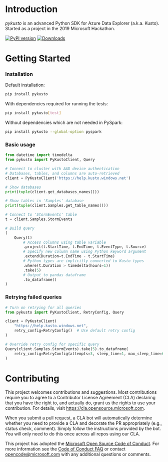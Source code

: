 # Introduction 
_pykusto_ is an advanced Python SDK for Azure Data Explorer (a.k.a. Kusto).  
Started as a project in the 2019 Microsoft Hackathon.

[![PyPI version](https://badge.fury.io/py/pykusto.svg)](https://badge.fury.io/py/pykusto)
[![Downloads](https://pepy.tech/badge/pykusto)](https://pepy.tech/project/pykusto)

# Getting Started
### Installation
Default installation:
```bash
pip install pykusto
```
With dependencies required for running the tests:
```bash
pip install pykusto[test]
```
Without dependencies which are not needed in PySpark:
```bash
pip install pykusto --global-option pyspark
```


### Basic usage

```python
from datetime import timedelta
from pykusto import PyKustoClient, Query

# Connect to cluster with AAD device authentication
# Databases, tables, and columns are auto-retrieved
client = PyKustoClient('https://help.kusto.windows.net')

# Show databases
print(tuple(client.get_databases_names()))

# Show tables in 'Samples' database
print(tuple(client.Samples.get_table_names()))

# Connect to 'StormEvents' table
t = client.Samples.StormEvents

# Build query
(
    Query(t)
        # Access columns using table variable 
        .project(t.StartTime, t.EndTime, t.EventType, t.Source)
        # Specify new column name using Python keyword argument   
        .extend(Duration=t.EndTime - t.StartTime)
        # Python types are implicitly converted to Kusto types
        .where(t.Duration > timedelta(hours=1))
        .take(5)
        # Output to pandas dataframe
        .to_dataframe()
) 
```

### Retrying failed queries
```python
# Turn on retrying for all queries
from pykusto import PyKustoClient, RetryConfig, Query

client = PyKustoClient(
    "https://help.kusto.windows.net",
    retry_config=RetryConfig()  # Use default retry config 
)

# Override retry config for specific query 
Query(client.Samples.StormEvents).take(5).to_dataframe(
    retry_config=RetryConfig(attempts=3, sleep_time=1, max_sleep_time=600, sleep_scale=2, jitter=1)
)
```

# Contributing

This project welcomes contributions and suggestions.  Most contributions require you to agree to a
Contributor License Agreement (CLA) declaring that you have the right to, and actually do, grant us
the rights to use your contribution. For details, visit https://cla.opensource.microsoft.com.

When you submit a pull request, a CLA bot will automatically determine whether you need to provide
a CLA and decorate the PR appropriately (e.g., status check, comment). Simply follow the instructions
provided by the bot. You will only need to do this once across all repos using our CLA.

This project has adopted the [Microsoft Open Source Code of Conduct](https://opensource.microsoft.com/codeofconduct/).
For more information see the [Code of Conduct FAQ](https://opensource.microsoft.com/codeofconduct/faq/) or
contact [opencode@microsoft.com](mailto:opencode@microsoft.com) with any additional questions or comments.
